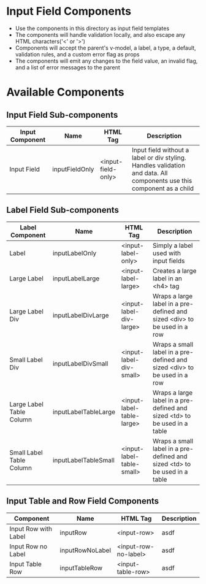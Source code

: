 # Input Field Components
- Use the components in this directory as input field templates
- The components will handle validation locally, and also escape any HTML characters('&lt;' or '&gt;')
- Components will accept the parent's v-model, a label, a type, a default, validation rules, and a custom error flag as props
- The components will emit any changes to the field value, an invalid flag, and a list of error messages to the parent

# Available Components
## Input Field Sub-components
| Input Component | Name | HTML Tag | Description |
| --------- | ---- | -------- | ----------- |
| Input Field | inputFieldOnly | &lt;input-field-only&gt; | Input field without a label or div styling. Handles validation and data. All components use this component as a child |

## Label Field Sub-components
| Label Component | Name | HTML Tag | Description |
| --------- | ---- | -------- | ----------- |
| Label | inputLabelOnly | &lt;input-label-only&gt; | Simply a label used with input fields |
| Large Label | inputLabelLarge | &lt;input-label-large&gt; | Creates a large label in an &lt;h4&gt; tag |
| Large Label Div | inputLabelDivLarge | &lt;input-label-div-large&gt; | Wraps a large label in a pre-defined and sized &lt;div&gt; to be used in a row |
| Small Label Div | inputLabelDivSmall | &lt;input-label-div-small&gt; | Wraps a small label in a pre-defined and sized &lt;div&gt; to be used in a row |
| Large Label Table Column | inputLabelTableLarge | &lt;input-label-table-large&gt; | Wraps a large label in a pre-defined and sized &lt;td&gt; to be used in a table |
| Small Label Table Column | inputLabelTableSmall | &lt;input-label-table-small&gt; | Wraps a small label in a pre-defined and sized &lt;td&gt; to be used in a table |

## Input Table and Row Field Components
| Component | Name | HTML Tag | Description |
| --------- | ---- | -------- | ----------- |
| Input Row with Label | inputRow | &lt;input-row&gt; | asdf |
| Input Row no Label | inputRowNoLabel | &lt;input-row-no-label&gt; | asdf |
| Input Table Row | inputTableRow | &lt;input-table-row&gt; | asdf |